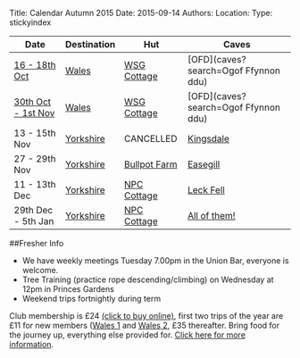 Title: Calendar Autumn 2015
Date: 2015-09-14
Authors:
Location:
Type: stickyindex

|Date              | Destination                          | Hut                                                                                  | Caves                                  |
| ---              |  ---                                 | ---                                                                                  |  ---                                   |
|[16 - 18th Oct](https://www.imperialcollegeunion.org/shop/club-society-project-products/caving-products/10871/freshers-trip-fee-wales-1-1610-1810)     | [Wales](caves?search=Wales)          | [WSG Cottage](http://www.wsg.org.uk/html/cottage.htm)                                | [OFD](caves?search=Ogof Ffynnon ddu)   |
|[30th Oct - 1st Nov](https://www.imperialcollegeunion.org/shop/club-society-project-products/caving-products/10892/freshers-trip-fee-wales-2-3010-0111)| [Wales](caves?search=Wales)          | [WSG Cottage](http://www.wsg.org.uk/html/cottage.htm)                                | [OFD](caves?search=Ogof Ffynnon ddu)   |
|13 - 15th Nov     | [Yorkshire](caves?search=Yorkshire)  | CANCELLED       | [Kingsdale](caves?search=Kingsdale)    |
|27 - 29th Nov     | [Yorkshire](caves?search=Yorkshire)  | [Bullpot Farm](http://www.rrcpc.org.uk/wordpress/accommodation-booking/bullpot-farm) | [Easegill](caves?search=Easegill)      |
|11 - 13th Dec     | [Yorkshire](caves?search=Yorkshire)  | [NPC Cottage](http://www.northernpennineclub.org.uk/greenclose/greenclose.htm)       | [Leck Fell](caves?search=Leck%20Fell)  |
|29th Dec - 5th Jan| [Yorkshire](caves?search=Yorkshire)  | [NPC Cottage](http://www.northernpennineclub.org.uk/greenclose/greenclose.htm)       | [All of them!](caves?search=Yorkshire) |

##Fresher Info

* We have weekly meetings Tuesday 7.00pm in the Union Bar, everyone is welcome.
* Tree Training (practice rope descending/climbing) on Wednesday at 12pm in Princes Gardens
* Weekend trips fortnightly during term

Club membership is £24 [(click to buy online)](https://www.imperialcollegeunion.org/shop/club-society-project-products/caving-products/10187/caving-membership-15-16), first two trips of the year are £11 for new members ([Wales 1](https://www.imperialcollegeunion.org/shop/club-society-project-products/caving-products/10871/freshers-trip-fee-wales-1-1610-1810) and [Wales 2](https://www.imperialcollegeunion.org/shop/club-society-project-products/caving-products/10892/freshers-trip-fee-wales-2-3010-0111), £35 thereafter. Bring food for the journey up, everything else provided for. [Click here for more information]({filename}/pages/clubinfo.md).

